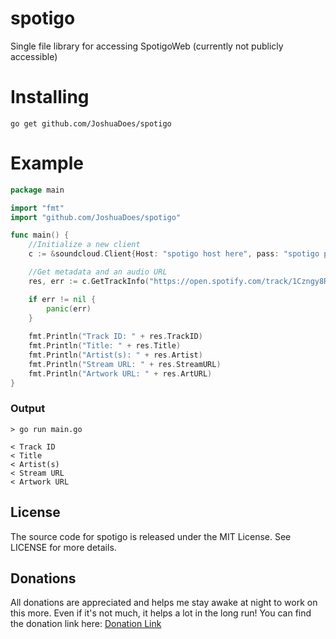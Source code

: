 # spotigo
Single file library for accessing SpotigoWeb (currently not publicly accessible)

# Installing
`go get github.com/JoshuaDoes/spotigo`

# Example
```go
package main

import "fmt"
import "github.com/JoshuaDoes/spotigo"

func main() {
	//Initialize a new client
	c := &soundcloud.Client{Host: "spotigo host here", pass: "spotigo pass key here"}

	//Get metadata and an audio URL
	res, err := c.GetTrackInfo("https://open.spotify.com/track/1Czngy8R5LkQPs3CCkuKjF")

	if err != nil {
		panic(err)
	}
	
	fmt.Println("Track ID: " + res.TrackID)
	fmt.Println("Title: " + res.Title)
	fmt.Println("Artist(s): " + res.Artist)
	fmt.Println("Stream URL: " + res.StreamURL)
	fmt.Println("Artwork URL: " + res.ArtURL)
}
```
### Output

```
> go run main.go

< Track ID
< Title
< Artist(s)
< Stream URL
< Artwork URL
```

## License
The source code for spotigo is released under the MIT License. See LICENSE for more details.

## Donations
All donations are appreciated and helps me stay awake at night to work on this more. Even if it's not much, it helps a lot in the long run!
You can find the donation link here: [Donation Link](https://paypal.me/JoshuaDoes)